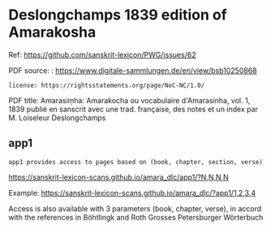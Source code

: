 
# Deslongchamps 1839 edition of Amarakosha

Ref: https://github.com/sanskrit-lexicon/PWG/issues/62

PDF source: : https://www.digitale-sammlungen.de/en/view/bsb10250868

    license: https://rightsstatements.org/page/NoC-NC/1.0/
      

PDF title: Amarasiṃha: Amarakocha ou vocabulaire d'Amarasinha, vol. 1, 1839
           publié en sanscrit avec une trad. française, des notes et un index par M. Loiseleur Deslongchamps

## app1
    app1 provides access to pages based on (book, chapter, section, verse)

https://sanskrit-lexicon-scans.github.io/amara_dlc/app1/?N,N,N,N

Example: https://sanskrit-lexicon-scans.github.io/amara_dlc/?app1/1,2,3,4

Access is also available with 3 parameters (book, chapter, verse), in
accord with the references in Böhtlingk and Roth Grosses Petersburger Wörterbuch
